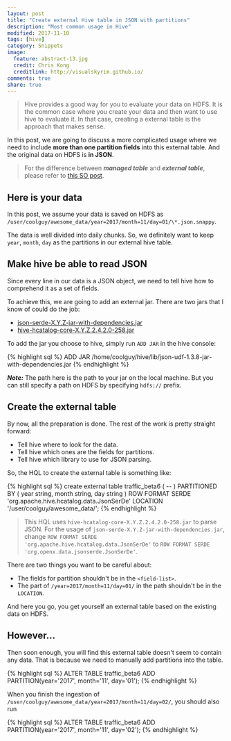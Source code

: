 ```yaml
---
layout: post
title: "Create external Hive table in JSON with partitions"
description: "Most common usage in Hive"
modified: 2017-11-10
tags: [hive]
category: Snippets
image:
  feature: abstract-13.jpg
  credit: Chris Kong
  creditlink: http://visualskyrim.github.io/
comments: true
share: true
---
```


> Hive provides a good way for you to evaluate your data on HDFS.
> It is the common case where you create your data and then want to use hive to evaluate it.
> In that case, creating a external table is the approach that makes sense.

In this post, we are going to discuss a more complicated usage where we need to include **more than one partition fields** into this external table. And the original data on HDFS is **in JSON**.


> For the difference between ***managed table*** and ***external table***, please refer to [this SO post](https://stackoverflow.com/questions/17038414/difference-between-hive-internal-tables-and-external-tables).

## Here is your data

In this post, we assume your data is saved on HDFS as `/user/coolguy/awesome_data/year=2017/month=11/day=01/\*.json.snappy`.

The data is well divided into daily chunks. So, we definitely want to keep `year`, `month`, `day` as the partitions in our external hive table.

## Make hive be able to read JSON

Since every line in our data is a JSON object, we need to tell hive how to comprehend it as a set of fields.

To achieve this, we are going to add an external jar.
There are two jars that I know of could do the job:

- [json-serde-X.Y.Z-jar-with-dependencies.jar](https://github.com/rcongiu/Hive-JSON-Serde)
- [hive-hcatalog-core-X.Y.Z.2.4.2.0-258.jar](org.apache.hive.hcatalog.data.JsonSerDe)

To add the jar you choose to hive, simply run `ADD JAR` in the hive console:

{% highlight sql %}
ADD JAR /home/coolguy/hive/lib/json-udf-1.3.8-jar-with-dependencies.jar
{% endhighlight %}

***Note:*** The path here is the path to your jar on the local machine. But you can still specify a path on HDFS by specifying `hdfs://` prefix.


## Create the external table

By now, all the preparation is done. The rest of the work is pretty straight forward:

- Tell hive where to look for the data.
- Tell hive which ones are the fields for partitions.
- Tell hive which library to use for JSON parsing.

So, the HQL to create the external table is something like:

{% highlight sql %}
create external table traffic_beta6 (
-- <field-list>
)
PARTITIONED BY (
year string,
month string,
day string
)
ROW FORMAT SERDE 'org.apache.hive.hcatalog.data.JsonSerDe'
LOCATION '/user/coolguy/awesome_data/';
{% endhighlight %}

> This HQL uses `hive-hcatalog-core-X.Y.Z.2.4.2.0-258.jar` to parse JSON. For the usage of `json-serde-X.Y.Z-jar-with-dependencies.jar`, change `ROW FORMAT SERDE 'org.apache.hive.hcatalog.data.JsonSerDe'` to `ROW FORMAT SERDE 'org.openx.data.jsonserde.JsonSerDe'`.

There are two things you want to be careful about:

- The fields for partition shouldn't be in the `<field-list>`.
- The part of `/year=2017/month=11/day=01/` in the path shouldn't be in the `LOCATION`.

And here you go, you get yourself an external table based on the existing data on HDFS.

## However...

Then soon enough, you will find this external table doesn't seem to contain any data.
That is because we need to manually add partitions into the table.

{% highlight sql %}
ALTER TABLE traffic_beta6 ADD PARTITION(year='2017', month='11', day='01');
{% endhighlight %}

When you finish the ingestion of `/user/coolguy/awesome_data/year=2017/month=11/day=02/`, you should also run

{% highlight sql %}
ALTER TABLE traffic_beta6 ADD PARTITION(year='2017', month='11', day='02');
{% endhighlight %}
